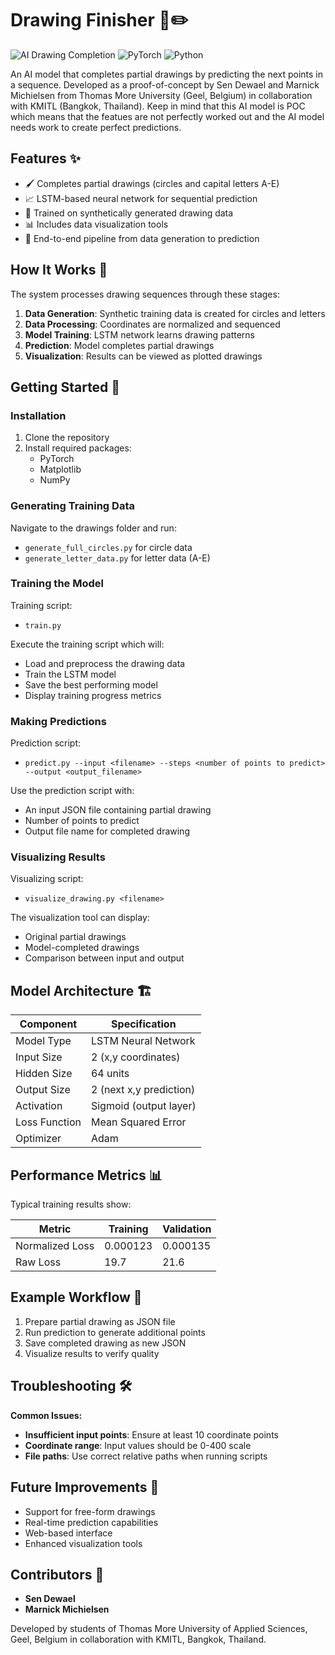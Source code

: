 # Drawing Finisher 🎨✏️

![AI Drawing Completion](https://img.shields.io/badge/AI-Drawing%20Completion-blue)
![PyTorch](https://img.shields.io/badge/PyTorch-%23EE4C2C.svg?logo=PyTorch&logoColor=white)
![Python](https://img.shields.io/badge/python-3670A0?logo=python&logoColor=ffdd54)

An AI model that completes partial drawings by predicting the next points in a sequence. Developed as a proof-of-concept by Sen Dewael and Marnick Michielsen from Thomas More University (Geel, Belgium) in collaboration with KMITL (Bangkok, Thailand). Keep in mind that this AI model is POC which means that the featues are not perfectly worked out and the AI model needs work to create perfect predictions.

## Features ✨

- 🖌️ Completes partial drawings (circles and capital letters A-E)
- 📈 LSTM-based neural network for sequential prediction
- 🧠 Trained on synthetically generated drawing data
- 📊 Includes data visualization tools
- 🔄 End-to-end pipeline from data generation to prediction

## How It Works 🧠

The system processes drawing sequences through these stages:

1. **Data Generation**: Synthetic training data is created for circles and letters
2. **Data Processing**: Coordinates are normalized and sequenced
3. **Model Training**: LSTM network learns drawing patterns
4. **Prediction**: Model completes partial drawings
5. **Visualization**: Results can be viewed as plotted drawings

## Getting Started 🚀

### Installation

1. Clone the repository
2. Install required packages:
   - PyTorch
   - Matplotlib
   - NumPy

### Generating Training Data

Navigate to the drawings folder and run:
- `generate_full_circles.py` for circle data
- `generate_letter_data.py` for letter data (A-E)

### Training the Model

Training script:
- `train.py`

Execute the training script which will:
- Load and preprocess the drawing data
- Train the LSTM model
- Save the best performing model
- Display training progress metrics

### Making Predictions

Prediction script:
- `predict.py --input <filename> --steps <number of points to predict> --output <output_filename>`

Use the prediction script with:
- An input JSON file containing partial drawing
- Number of points to predict
- Output file name for completed drawing

### Visualizing Results

Visualizing script:
- `visualize_drawing.py <filename>`

The visualization tool can display:
- Original partial drawings
- Model-completed drawings
- Comparison between input and output

## Model Architecture 🏗️

| Component       | Specification              |
|-----------------|----------------------------|
| Model Type      | LSTM Neural Network        |
| Input Size      | 2 (x,y coordinates)        |
| Hidden Size     | 64 units                   |
| Output Size     | 2 (next x,y prediction)    |
| Activation      | Sigmoid (output layer)     |
| Loss Function   | Mean Squared Error         |
| Optimizer       | Adam                       |

## Performance Metrics 📊

Typical training results show:

| Metric          | Training | Validation |
|-----------------|----------|------------|
| Normalized Loss | 0.000123 | 0.000135   |
| Raw Loss        | 19.7     | 21.6       |

## Example Workflow 🔄

1. Prepare partial drawing as JSON file
2. Run prediction to generate additional points
3. Save completed drawing as new JSON
4. Visualize results to verify quality

## Troubleshooting 🛠️

**Common Issues:**

- **Insufficient input points**: Ensure at least 10 coordinate points
- **Coordinate range**: Input values should be 0-400 scale
- **File paths**: Use correct relative paths when running scripts

## Future Improvements 🔮

- Support for free-form drawings
- Real-time prediction capabilities
- Web-based interface
- Enhanced visualization tools

## Contributors 👥

- **Sen Dewael**
- **Marnick Michielsen**

Developed by students of Thomas More University of Applied Sciences, Geel, Belgium in collaboration with KMITL, Bangkok, Thailand.
